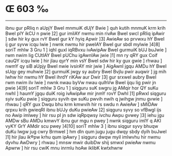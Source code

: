 # Œ 603 ‰
---
ibnu gur pRIiq n aUpjY BweI mnmuiK dUjY Bwie ] quh kutih mnmuK krm
krih BweI plY ikCU n pwie ]2] gur imilAY nwmu min rivAw BweI swcI
pRIiq ipAwir ] sdw hir ky gux rvY BweI gur kY hyiq Apwir ]3] AwieAw
so prvwxu hY BweI ij gur syvw icqu lwie ] nwnk nwmu hir pweIAY BweI
gur sbdI mylwie ]4]8] soriT mhlw 3 Gru 1 ] iqhI guxI iqRBvxu
ivAwipAw BweI gurmuiK bUJ buJwie ] rwm nwim lig CUtIAY BweI pUChu
igAwnIAw jwie ]1] mn ry qRY gux Coif cauQY icqu lwie ] hir jIau qyrY
min vsY BweI sdw hir ky gux gwie ] rhwau ] nwmY qy siB aUpjy BweI
nwie ivsirAY mir jwie ] AigAwnI jgqu AMDu hY BweI sUqy gey muhwie
]2] gurmuiK jwgy sy aubry BweI Bvjlu pwir auqwir ] jg mih lwhw hir
nwmu hY BweI ihrdY riKAw aur Dwir ]3] gur srxweI aubry BweI rwm nwim
ilv lwie ] nwnk nwau byVw nwau qulhVw BweI ijqu lig pwir jn pwie
]4]9] soriT mhlw 3 Gru 1 ] siqguru suK swgru jg AMqir hor QY suKu
nwhI ] haumY jgqu duiK roig ivAwipAw mir jnmY rovY DwhI ]1] pRwxI
siqguru syiv suKu pwie ] siqguru syvih qw suKu pwvih nwih q jwihgw jnmu
gvwie ] rhwau ] qRY gux Dwqu bhu krm kmwvih hir rs swdu n AwieAw ]
sMiDAw qrpxu krih gwieqRI ibnu bUJy duKu pwieAw ]2] siqguru syvy so
vfBwgI ijs no Awip imlwey ] hir rsu pI jn sdw iqRpqwsy ivchu Awpu
gvwey ]3] iehu jgu AMDw sBu AMDu kmwvY ibnu gur mgu n pwey ] nwnk
siqguru imlY q AKI vyKY GrY AMdir scu pwey ]4]10] soriT mhlw 3 ]
ibnu siqgur syvy bhuqw duKu lwgw jug cwry BrmweI ] hm dIn qum jugu jugu
dwqy sbdy dyih buJweI ]1] hir jIau ik®pw krhu qum ipAwry ] siqguru dwqw
myil imlwvhu hir nwmu dyvhu AwDwry ] rhwau ] mnsw mwir duibDw shij
smwxI pwieAw nwmu Apwrw ] hir rsu cwiK mnu inrmlu hoAw iklibK
kwtxhwrw
####
